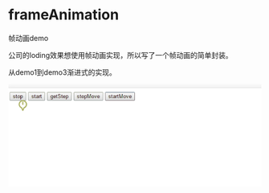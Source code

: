 # frameAnimation
帧动画demo

公司的loding效果想使用帧动画实现，所以写了一个帧动画的简单封装。

从demo1到demo3渐进式的实现。

![Title](https://github.com/yunyi1895/frameAnimation/blob/master/img/ani.gif?raw=true)